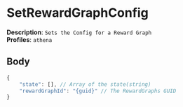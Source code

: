 # SetRewardGraphConfig

**Description**: `Sets the Config for a Reward Graph` \
**Profiles**: `athena`

## Body
```js
{
    "state": [], // Array of the state(string)
    "rewardGraphId": "{guid}" // The RewardGraphs GUID
}
```

